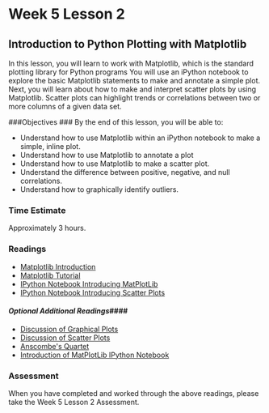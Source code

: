 # Week 5 Lesson 2 #
## Introduction to Python Plotting with Matplotlib ##

In this lesson, you will learn to work with Matplotlib, which is the standard plotting library for Python programs  You will use an iPython notebook to explore the basic Matplotlib statements to make and annotate a simple plot. Next, you will learn about how to make and interpret scatter plots by using Matplotlib. Scatter plots can highlight trends or correlations between two or more columns of a given data set.

###Objectives ###
By the end of this lesson, you will be able to:

- Understand how to use Matplotlib within an iPython notebook to make a simple, inline plot.
- Understand how to use Matplotlib to annotate a plot
- Understand how to use Matplotlib to make a scatter plot.
- Understand the difference between positive, negative, and null correlations.
- Understand how to graphically identify outliers.

### Time Estimate ###

Approximately 3 hours.

### Readings ####

- [Matplotlib Introduction](http://matplotlib.org/)
- [Matplotlib Tutorial](http://matplotlib.org/users/pyplot_tutorial.html)
- [IPython Notebook Introducing MatPlotLib](http://nbviewer.ipython.org/github/ProfessorBrunner/lcdm-info/blob/master/info490nb/info490w5m1.ipynb)
- [IPython Notebook Introducing Scatter Plots](http://nbviewer.ipython.org/github/ProfessorBrunner/lcdm-info/blob/master/info490nb/info490w5m2.ipynb)

#### *Optional Additional Readings*####

- [Discussion of Graphical Plots](https://en.wikipedia.org/wiki/Plot)
- [Discussion of Scatter Plots](https://en.wikipedia.org/wiki/Scatter_plot)
- [Anscombe's Quartet](https://en.wikipedia.org/wiki/Anscombe%27s_quartet)
- [Introduction of MatPlotLib IPython Notebook](http://nbviewer.ipython.org/github/jrjohansson/scientific-python-lectures/blob/master/Lecture-4-Matplotlib.ipynb)


### Assessment ###

When you have completed and worked through the above readings, please take the Week 5 Lesson 2 Assessment.
